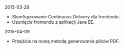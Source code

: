 2015-03-28
- Skonfigurowanie Continuous Delivery dla frontendu.
- Usunięcie frontendu z aplikacji Java EE.

2015-04-09
- Przejście na nową metodę generowania plików PDF.
